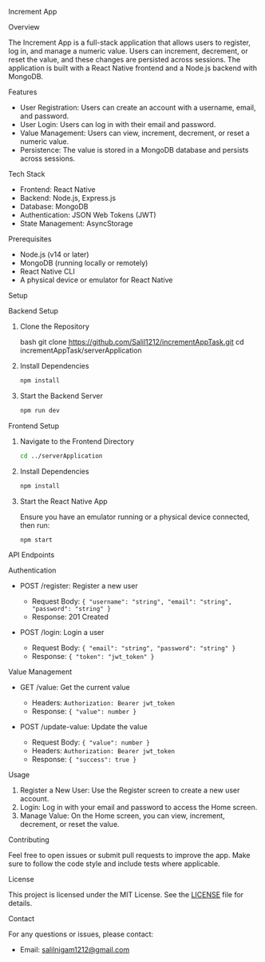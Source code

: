 
 Increment App

 Overview

The Increment App is a full-stack application that allows users to register, log in, and manage a numeric value. Users can increment, decrement, or reset the value, and these changes are persisted across sessions. The application is built with a React Native frontend and a Node.js backend with MongoDB.

 Features

- User Registration: Users can create an account with a username, email, and password.
- User Login: Users can log in with their email and password.
- Value Management: Users can view, increment, decrement, or reset a numeric value.
- Persistence: The value is stored in a MongoDB database and persists across sessions.

 Tech Stack

- Frontend: React Native
- Backend: Node.js, Express.js
- Database: MongoDB
- Authentication: JSON Web Tokens (JWT)
- State Management: AsyncStorage

 Prerequisites

- Node.js (v14 or later)
- MongoDB (running locally or remotely)
- React Native CLI
- A physical device or emulator for React Native

 Setup

 Backend Setup

1. Clone the Repository

   bash
   git clone https://github.com/Salil1212/incrementAppTask.git
   cd incrementAppTask/serverApplication


2. Install Dependencies

   ```bash
   npm install
   ```



4. Start the Backend Server

   ```bash
   npm run dev
   ```

 Frontend Setup

1. Navigate to the Frontend Directory

   ```bash
   cd ../serverApplication
   ```

2. Install Dependencies

   ```bash
   npm install
   ```

3. Start the React Native App

   Ensure you have an emulator running or a physical device connected, then run:

   ```bash
   npm start
   ```

 API Endpoints

 Authentication

- POST /register: Register a new user
  - Request Body: `{ "username": "string", "email": "string", "password": "string" }`
  - Response: 201 Created

- POST /login: Login a user
  - Request Body: `{ "email": "string", "password": "string" }`
  - Response: `{ "token": "jwt_token" }`

 Value Management

- GET /value: Get the current value
  - Headers: `Authorization: Bearer jwt_token`
  - Response: `{ "value": number }`

- POST /update-value: Update the value
  - Request Body: `{ "value": number }`
  - Headers: `Authorization: Bearer jwt_token`
  - Response: `{ "success": true }`

 Usage

1. Register a New User: Use the Register screen to create a new user account.
2. Login: Log in with your email and password to access the Home screen.
3. Manage Value: On the Home screen, you can view, increment, decrement, or reset the value.

 Contributing

Feel free to open issues or submit pull requests to improve the app. Make sure to follow the code style and include tests where applicable.

 License

This project is licensed under the MIT License. See the [LICENSE](LICENSE) file for details.

 Contact

For any questions or issues, please contact:

- Email: salilnigam1212@gmail.com

